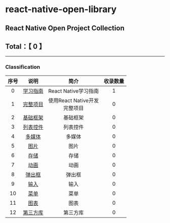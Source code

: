 # react-native-open-library
## React Native Open Project Collection
## Total：【  0 】
--------

### Classification

|序号|说明|简介|收录数量|
|:---:|:---:|:---:|:---:|
|0|[学习指南](https://github.com/nemochen/react-native-open-library/blob/master/category/00-Study.md)|React Native学习指南|1|
|1|[完整项目](https://github.com/nemochen/react-native-open-library/blob/master/category/01-App.md)|使用React Native开发<br>完整项目|0|
|2|[基础框架](https://github.com/nemochen/react-native-open-library/blob/master/category/02-Framework.md)|基础框架|0|
|3|[列表控件](https://github.com/nemochen/react-native-open-library/blob/master/category/03-ListComponent.md)|列表控件|0|
|4|[多媒体](https://github.com/nemochen/react-native-open-library/blob/master/category/04-Media.md)|多媒体|0|
|5|[图片](https://github.com/nemochen/react-native-open-library/blob/master/category/05-Image.md)|图片|0|
|6|[存储](https://github.com/nemochen/react-native-open-library/blob/master/category/06-Storage.md)|存储|0|
|7|[动画](https://github.com/nemochen/react-native-open-library/blob/master/category/07-Animation.md)|动画|0|
|8|[弹出框](https://github.com/nemochen/react-native-open-library/blob/master/category/08-Dialog.md)|弹出框|0|
|9|[输入](https://github.com/nemochen/react-native-open-library/blob/master/category/09-Input.md)|输入|0|
|10|[菜单](https://github.com/nemochen/react-native-open-library/blob/master/category/10-Menu.md)|菜单|0|
|11|[图表](https://github.com/nemochen/react-native-open-library/blob/master/category/11-Chart.md)|图表|0|
|12|[第三方库](https://github.com/nemochen/react-native-open-library/blob/master/category/12-ThirdLib.md)|第三方库|0|
